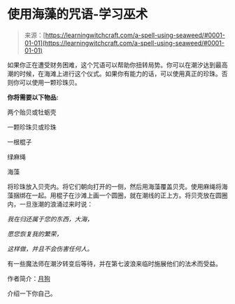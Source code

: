 <!--yml

类别：未分类

日期：2024年06月12日 18:16:14

-->

# 使用海藻的咒语-学习巫术

> 来源：[https://learningwitchcraft.com/a-spell-using-seaweed/#0001-01-01](https://learningwitchcraft.com/a-spell-using-seaweed/#0001-01-01)

如果你正在遭受财务困难，这个咒语可以帮助你扭转局势。你可以在潮汐达到最高潮的时候，在海滩上进行这个仪式。如果你有能力的话，可以使用真正的珍珠。否则你可以使用一颗珍珠贝。

**你将需要以下物品:**

两个贻贝或牡蛎壳

一颗珍珠贝或珍珠

一根棍子

绿麻绳

海藻

将珍珠放入贝壳内。将它们朝向打开的一侧，然后用海藻覆盖贝壳。使用麻绳将海藻捆绑在一起。用棍子在沙滩上画一个圆圈，就在潮线的正上方。将贝壳放在圆圈内，一旦涨潮的浪涌过来时说：

*我在归还属于您的东西，大海，*

*愿您恢复我的繁荣，*

*这样做，并且不会伤害任何人。*

有一些魔法师在潮汐转变后等待，并在第七波浪来临时施展他们的法术而受益。

作者简介：[月狗](https://learningwitchcraft.com/profile/?tthayer/)

介绍一下你自己。
